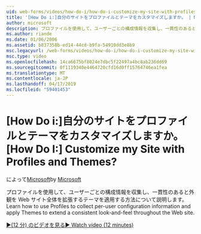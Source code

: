 ```yaml
---
uid: web-forms/videos/how-do-i/how-do-i-customize-my-site-with-profiles-and-themes
title: '[How Do i:]自分のサイトをプロファイルとテーマをカスタマイズしますか。 | Microsoft Docs'
author: microsoft
description: プロファイルを使用して、ユーザーごとの構成情報を収集し、一貫性のあると外観を Web サイト全体を拡張するテーマを適用する方法について説明します。
ms.author: riande
ms.date: 01/06/2006
ms.assetid: b837358b-ed14-44cd-b9fa-54910dd3e8b9
msc.legacyurl: /web-forms/videos/how-do-i/how-do-i-customize-my-site-with-profiles-and-themes
msc.type: video
ms.openlocfilehash: 14ca6675bf8024e7dbc5f22497a4bc8ab236dd69
ms.sourcegitcommit: 0f1119340e4464720cfd16d0ff15764746ea1fea
ms.translationtype: MT
ms.contentlocale: ja-JP
ms.lasthandoff: 04/17/2019
ms.locfileid: "59401453"
---
```

# <a name="how-do-i-customize-my-site-with-profiles-and-themes"></a><span data-ttu-id="8d4fe-104">[How Do i:]自分のサイトをプロファイルとテーマをカスタマイズしますか。</span><span class="sxs-lookup"><span data-stu-id="8d4fe-104">[How Do I:] Customize my Site with Profiles and Themes?</span></span>

<span data-ttu-id="8d4fe-105">によって[Microsoft](https://github.com/microsoft)</span><span class="sxs-lookup"><span data-stu-id="8d4fe-105">by [Microsoft](https://github.com/microsoft)</span></span>

<span data-ttu-id="8d4fe-106">プロファイルを使用して、ユーザーごとの構成情報を収集し、一貫性のあると外観を Web サイト全体を拡張するテーマを適用する方法について説明します。</span><span class="sxs-lookup"><span data-stu-id="8d4fe-106">Learn how to use Profiles to collect per-user configuration information and apply Themes to extend a consistent look-and-feel throughout the Web site.</span></span>

[<span data-ttu-id="8d4fe-107">&#9654;(12 分) のビデオを見る</span><span class="sxs-lookup"><span data-stu-id="8d4fe-107">&#9654; Watch video (12 minutes)</span></span>](https://channel9.msdn.com/Blogs/ASP-NET-Site-Videos/how-do-i-customize-my-site-with-profiles-and-themes)
